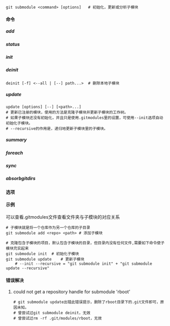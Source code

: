 ```
git submodule <command> [options]	# 初始化，更新或分析子模块
```

#### 命令

##### add

##### status

##### init

##### deinit

```
deinit [-f] <--all | [--] path...>	# 删除本地子模块
```



##### update

```
update [options] [--] [<path>...] 
# 更新已注册的模块，使用的方法是克隆子模块并更新子模块的工作树。
# 如果子模块还没有初始化，并且只是使用.gitmodules里的设置，可使用--init选项自动初始化子模块。
# --recursive的作用是，递归地更新子模块里的子模块。
```



##### summary

##### foreach

##### sync

##### absorbgitdirs

#### 选项

#### 示例

可以查看.gitmodules文件查看文件夹与子模块的对应关系

```shell
# 子模块就是将一个仓库作为另一个仓库的子目录
git submodule add <repo> <path> # 添加子模块

# 克隆包含子模块的项目，默认包含子模块的目录，但目录内没有任何文件,需要如下命令使子模块充实起来
git submodule init	# 初始化子模块
git submodule update	# 更新子模块
	# --init --recursive = "git submodule init" + "git submodule update --recursive"

```

#### 错误解决

1. could not get a repository handle for submodule 'rboot'

   ```
   # git submodule update出错此错误提示，删除了rboot目录下的.git文件即可，原因未知。
   # 曾尝试过git submodule deinit，无效
   # 曾尝试过rm -rf .git/modules/rboot，无效
   ```

   
